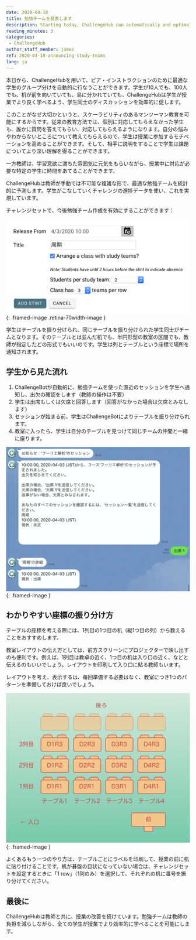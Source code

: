 ```yaml
---
date: 2020-04-10
title: 勉強チームを発表します
description: Starting today, ChallengeHub can automatically and optimally group students for peer instruction in class
reading_minutes: 3
categories:
 - ChallengeHub
author_staff_member: james
ref: 2020-04-10-announcing-study-teams
lang: ja
---
```


本日から、ChallengeHubを用いて、ピア・インストラクションのために最適な学生のグループ分けを自動的に行なうことができます。学生が10人でも、100人でも、机が前を向いていても、島に分かれていても、ChallengeHubは学生が授業でより良く学べるよう、学生同士のディスカッションを効率的に促します。

このことがなぜ大切かというと、スケーラビリティのあるマンツーマン教育を可能にするからです。従来の教育方法では、個別に対応してもらえなかった学生も、誰かに質問を答えてもらい、対応してもらえるようになります。自分の悩みやわからないところについて教えてもらえるので、学生は授業に参加するモチベーションを高めることができます。そして、相手に説明をすることで学生は課題についてより深い理解を得ることができます。

一方教師は、学習意欲に満ちた雰囲気に元気をもらいながら、授業中に対応が必要な特定の学生に時間をあてることができます。

ChallengeHubは教師が手動では不可能な複雑な形で、最適な勉強チームを統計的に予測します。学生がこなしていくチャレンジの進捗データを使い、これを実現しています。

チャレンジセットで、今後勉強チーム作成を有効にすることができます：

![勉強チーム 教師のインターフェース](/images/blog/2020-04-10-stint-ui-ja.png){: .framed-image .retina-70width-image }

学生はテーブルを振り分けられ、同じテーブルを振り分けられた学生同士がチームとなります。そのテーブルとは並んだ机でも、半円形型の教室の区間でも、教師が指定したどの形式でもいいのです。学生は列とテーブルという座標で場所を通知されます。

## 学生から見た流れ

1. ChallengeBotが自動的に、勉強チームを使った直近のセッションを学生へ通知し、出欠の確認をします（教師の操作は不要）
1. 学生は出席もしくは欠席と回答します（回答がなかった場合は欠席とみなします）
1. セッションが始まる前、学生はChallengeBotによりテーブルを振り分けられます。
1. 教室に入ったら、学生は自分のテーブルを見つけて同じチームの仲間と一緒に座ります。

![勉強チーム 出欠インターフェース](/images/blog/2020-04-10-attending-ja.jpg){: .framed-image }

## わかりやすい座標の振り分け方

テーブルの座標を考える際には、1列目の1つ目の机（縦1つ目の列）から数えることをおすすめします。

教室レイアウトの伝え方としては、前方スクリーンにプロジェクターで映し出すのも便利です。例えば、1列目は教卓の近く、1つ目の机は入り口の近く、などと伝えるのもいいでしょう。レイアウトを印刷して入り口に貼る教師もいます。

レイアウトを考え、表示するは、毎回準備する必要はなく、教室につき1つのパターンを準備しておけば良いでしょう。

![教室レイアウトと座標の例](/images/blog/2020-04-10-classroom-plan-ja.png){: .framed-image }

よくあるもう一つのやり方は、テーブルごとにラベルを印刷して、授業の前に机に貼り付けることです。机が碁盤の目状になっていない場合は、チャレンジセットを設定するときに「1 row」（1列のみ）を選択して、それぞれの机に番号を振り分けてください。

## 最後に

ChallengeHubは教師と共に、授業の改善を続けています。勉強チームは教師の負担を減らしながら、全ての学生が授業でより効率的に学べることを可能にします。
